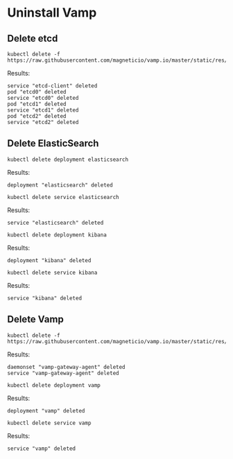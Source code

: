 # Uninstall Vamp

## Delete etcd

```
kubectl delete -f https://raw.githubusercontent.com/magneticio/vamp.io/master/static/res/v0.9.4/etcd.yml
```

Results:

```
service "etcd-client" deleted
pod "etcd0" deleted
service "etcd0" deleted
pod "etcd1" deleted
service "etcd1" deleted
pod "etcd2" deleted
service "etcd2" deleted
```

## Delete ElasticSearch

```
kubectl delete deployment elasticsearch
```

Results:

```
deployment "elasticsearch" deleted
```

```
kubectl delete service elasticsearch
```

Results:

```
service "elasticsearch" deleted
```


```
kubectl delete deployment kibana
```

Results:

```
deployment "kibana" deleted
```

```
kubectl delete service kibana
```

Results:

```
service "kibana" deleted
```

## Delete Vamp

```
kubectl delete -f https://raw.githubusercontent.com/magneticio/vamp.io/master/static/res/v0.9.4/vga.yml
```

Results:

```
daemonset "vamp-gateway-agent" deleted
service "vamp-gateway-agent" deleted
```

```
kubectl delete deployment vamp
```

Results:

```
deployment "vamp" deleted
```

```
kubectl delete service vamp
```

Results:

```
service "vamp" deleted
```

